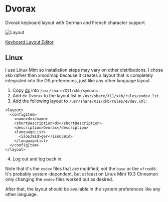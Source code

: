 # Dvorax

Dvorak keyboard layout with German and French character support

![Layout](https://github.com/xdlg/Dvorax/blob/master/layout.png)

[Keyboard Layout Editor](http://www.keyboard-layout-editor.com/##@@=Esc&_c=%23cf1d67%3B&=!%0A1%0A%0A%5B&_c=%23f37201%3B&=%2F@%0A2%0A%0A%5D&_c=%238eb734%3B&=%23%0A3%0A%0A%7B&_c=%2300548c%3B&=$%0A4%0A%0A%7D&=%25%0A5&_c=%2300afef%3B&=%5E%0A6&=%2F&%0A7&_c=%238eb734%3B&=*%0A8&_c=%23f37201%3B&=(%0A9&_c=%23cf1d67%3B&=)%0A0&_c=%23cccccc&a:7%3B&=&=&_a:4&w:2%3B&=Backspace%3B&@_w:1.5%3B&=Tab&_c=%23cf1d67%3B&=%22%0A'&_c=%23f37201%3B&=%3C%0A,%0A%0A~&_c=%238eb734%3B&=%3E%0A.%0A%0A%C2%B4&_c=%2300548c%3B&=P%0A%0A%0A%60&=Y&_c=%2300afef%3B&=F&=G&_c=%238eb734%3B&=C&_c=%23f37201%3B&=R&_c=%23cf1d67%3B&=L&=%3F%0A%2F%2F%0A%7C%0A%5C&_c=%23cccccc&a:7%3B&=&_x:0.25&a:4&w:1.25&h:2&w2:1.5&h2:1&x2:-0.25%3B&=Enter%3B&@_w:1.75%3B&=Caps%20Lock&_c=%23cf1d67%3B&=A%0A%0A%C3%84&_c=%23f37201%3B&=O%0A%0A%C3%96&_c=%238eb734%3B&=E%0A%0A%0A%E2%82%AC&_c=%2300548c%3B&=U%0A%0A%C3%9C&=I&_c=%2300afef%3B&=D&=H&_c=%238eb734%3B&=T&_c=%23f37201%3B&=N&_c=%23cf1d67%3B&=S&=%2F_%0A-%0A+%0A%2F=&_c=%23cccccc&a:7%3B&=%3B&@_a:4&w:1.25%3B&=Shift&_a:7%3B&=&_c=%23cf1d67&a:4%3B&=%2F:%0A%2F%3B&_c=%23f37201%3B&=Q&_c=%238eb734%3B&=J&_c=%2300548c%3B&=K%0A%0A%0A%C3%9F&=X&_c=%2300afef%3B&=B&=M&_c=%238eb734%3B&=W&_c=%23f37201%3B&=V&_c=%23cf1d67%3B&=Z&_c=%23cccccc&w:2.75%3B&=Shift%3B&@_w:1.25%3B&=Ctrl&_w:1.25%3B&=Win&_w:1.25%3B&=Alt&_a:7&w:6.25%3B&=&_a:4&w:1.25%3B&=AltGr&_w:1.25%3B&=Win&_w:1.25%3B&=Menu&_w:1.25%3B&=Ctrl)

## Linux

I use Linux Mint so installation steps may vary on other distributions. I chose xkb rather than xmodmap because it creates a layout that is completely integrated into the OS preferences, just like any other language layout.

 1. Copy [dx](https://github.com/xdlg/Dvorax/blob/master/xkb/dx) into `/usr/share/X11/xkb/symbols`.
 2. Add `dx Dvorax` to the layout list in `/usr/share/X11/xkb/rules/evdev.lst`.
 3. Add the following layout to `/usr/share/X11/xkb/rules/evdev.xml`:
```
<layout>
  <configItem>
    <name>dx</name>
    <shortDescription>dx</shortDescription>
    <description>Dvorax</description>
    <languageList>
      <iso639Id>ger</iso639Id>
    </languageList>
  </configItem>
</layout>
```
4. Log out and log back in.

Note that it's the `evdev` files that are modified, not the `base` or the `xfree86`. It's probably system-dependent, but at least on Linux Mint 19.3 Cinnamon only changing the `evdev` files worked out as desired.

After that, the layout should be available in the system preferences like any other language.
